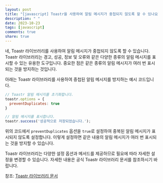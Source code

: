 ```yaml
---
layout: post
title: "[javascript] Toastr을 사용하여 알림 메시지가 중첩되지 않도록 할 수 있나요?"
description: " "
date: 2023-10-23
tags: [javascript]
comments: true
share: true
---
```


네, Toastr 라이브러리를 사용하여 알림 메시지가 중첩되지 않도록 할 수 있습니다. Toastr 라이브러리는 경고, 성공, 정보 및 오류와 같은 다양한 종류의 알림 메시지를 표시할 수 있는 유용한 도구입니다. 중요한 점은 같은 종류의 알림 메시지가 여러 번 표시되는 것을 방지하는 것입니다.

아래는 Toastr 라이브러리를 사용하여 중첩된 알림 메시지를 방지하는 예시 코드입니다.

```javascript
// Toastr 알림 메시지를 초기화합니다.
toastr.options = {
  preventDuplicates: true
}

// 알림 메시지를 표시합니다.
toastr.success('성공적으로 저장되었습니다.');
```

위의 코드에서 `preventDuplicates` 옵션을 `true`로 설정하여 중복된 알림 메시지가 표시되지 않도록 설정합니다. 이렇게 설정하면 같은 내용의 알림 메시지가 여러 번 표시되는 것을 방지할 수 있습니다.

Toastr 라이브러리는 다양한 설정 옵션과 메서드를 제공하므로 필요에 따라 자세한 설정을 변경할 수 있습니다. 자세한 내용은 공식 Toastr 라이브러리 문서를 참조하시기 바랍니다.

참조: [Toastr 라이브러리 문서](https://github.com/CodeSeven/toastr)